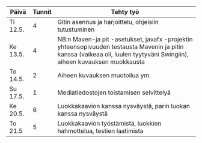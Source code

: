 Päivä    |Tunnit|Tehty työ
---------|------|----------------------------------------------------------------------------------------------------------------------------------------------
Ti 12.5. |   4  |Gitin asennus ja harjoittelu, ohjeisiin tutustuminen
Ke 13.5. |   4  |NB:n Maven-ja pit -asetukset, javafx -projektin yhteensopivuuden testausta Mavenin ja pitin kanssa (vaikeaa oli, luulen tyytyväni Swingiin), aiheen kuvauksen muokkausta
To 14.5. |   2  |Aiheen kuvauksen muotoilua ym.
Su 17.5. |   1  |Mediatiedostojen toistamisen selvittelyä 
Ke 20.5. |   6	|Luokkakaavion kanssa nysväystä, parin luokan kanssa nysväystä
To 21.5	 |   5	|Luokkakaavion työstämistä, luokkien hahmottelua, testien laatimista
